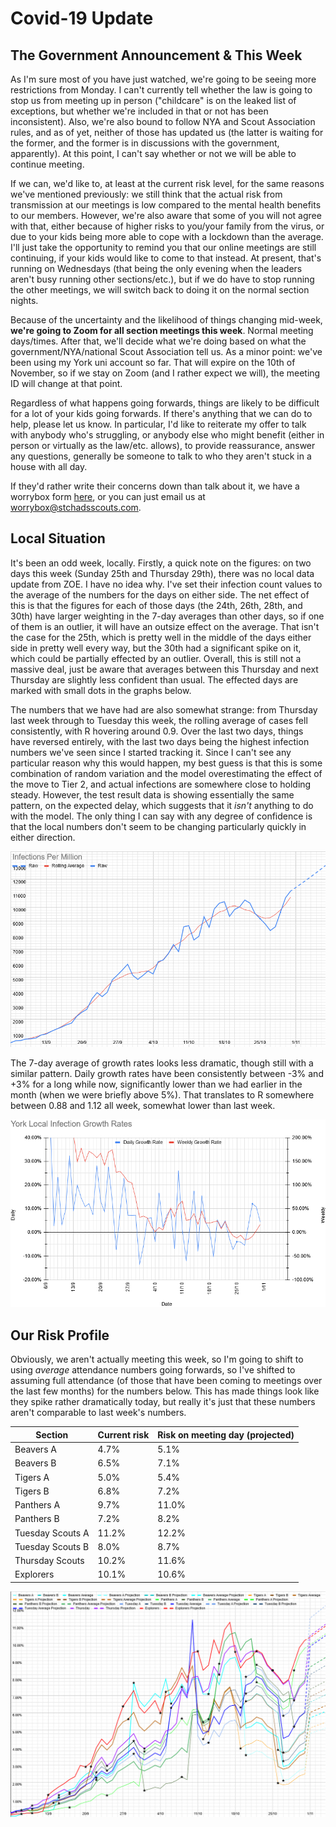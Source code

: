# Covid-19 Update

## The Government Announcement & This Week

As I'm sure most of you have just watched, we're going to be seeing more restrictions from Monday. I can't currently tell whether the law is going to stop us from meeting up in person ("childcare" is on the leaked list of exceptions, but whether we're included in that or not has been inconsistent). Also, we're also bound to follow NYA and Scout Association rules, and as of yet, neither of those has updated us (the latter is waiting for the former, and the former is in discussions with the government, apparently). At this point, I can't say whether or not we will be able to continue meeting. 

If we can, we'd like to, at least at the current risk level, for the same reasons we've mentioned previously: we still think that the actual risk from transmission at our meetings is low compared to the mental health benefits to our members. However, we're also aware that some of you will not agree with that, either because of higher risks to you/your family from the virus, or due to your kids being more able to cope with a lockdown than the average. I'll just take the opportunity to remind you that our online meetings are still continuing, if your kids would like to come to that instead. At present, that's running on Wednesdays (that being the only evening when the leaders aren't busy running other sections/etc.), but if we do have to stop running the other meetings, we will switch back to doing it on the normal section nights. 

Because of the uncertainty and the likelihood of things changing mid-week, **we're going to Zoom for all section meetings this week**. Normal meeting days/times. After that, we'll decide what we're doing based on what the government/NYA/national Scout Association tell us. As a minor point: we've been using my York uni account so far. That will expire on the 10th of November, so if we stay on Zoom (and I rather expect we will), the meeting ID will change at that point. 

Regardless of what happens going forwards, things are likely to be difficult for a lot of your kids going forwards. If there's anything that we can do to help, please let us know. In particular, I'd like to reiterate my offer to talk with anybody who's struggling, or anybody else who might benefit (either in person or virtually as the law/etc. allows), to provide reassurance, answer any questions, generally be someone to talk to who they aren't stuck in a house with all day. 

If they'd rather write their concerns down than talk about it, we have a worrybox form [here](https://stchadsscouts.com/worrybox), or you can just email us at [worrybox@stchadsscouts.com](mailto://worrybox@stchadsscouts.com).

## Local Situation

It's been an odd week, locally. Firstly, a quick note on the figures: on two days this week (Sunday 25th and Thursday 29th), there was no local data update from ZOE. 
I have no idea why. I've set their infection count values to the average of the numbers for the days on either side. The net effect of this is that the figures for 
each of those days (the 24th, 26th, 28th, and 30th) have larger weighting in the 7-day averages than other days, so if one of them is an outlier, it will have an outsize effect on the average. That isn't the case for the 25th, which is pretty well in the middle of the days either side in pretty well every way, but the 30th had a significant spike on it, which could be partially effected by an outlier. Overall, this is still not a massive deal, just be aware that averages between this Thursday and next Thursday are slightly less confident than usual. The effected days are marked with small dots in the graphs below.

The numbers that we have had are also somewhat strange: from Thursday last week through to Tuesday this week, the rolling average of cases fell consistently, with R hovering around 0.9. Over the last two days, things have reversed entirely, with the last two days being the highest infection numbers we've seen since I started tracking it. Since I can't see any particular reason why this would happen, my best guess is that this is some combination of random variation and the model overestimating the effect of the move to Tier 2, and actual infections are somewhere close to holding steady. However, the test result data is showing essentially the same pattern, on the expected delay, which suggests that it *isn't* anything to do with the model. The only thing I can say with any degree of confidence is that the local numbers don't seem to be changing particularly quickly in either direction. 

![Infection Rate Graph](g101.png)

The 7-day average of growth rates looks less dramatic, though still with a similar pattern. Daily growth rates have been consistently between -3% and +3% for a long while now, significantly lower than we had earlier in the month (when we were briefly above 5%). That translates to R somewhere between 0.88 and 1.12 all week, somewhat lower than last week. 

![Growth Rate Graph](g102.png)

## Our Risk Profile

Obviously, we aren't actually meeting this week, so I'm going to shift to using *average* attendance numbers going forwards, so I've shifted to assuming full attendance (of those that have been coming to meetings over the last few months) for the numbers below. This has made things look like they spike rather dramatically today, but really it's just that these numbers aren't comparable to last week's numbers. 

| Section  | Current risk | Risk on meeting day (projected) |
| --- | --- | --- | 
| Beavers A  | 4.7% | 5.1% |
| Beavers B | 6.5% | 7.1% |
| Tigers A | 5.0% | 5.4% |
| Tigers B | 6.8% | 7.2% |
| Panthers A | 9.7% | 11.0% |
| Panthers B | 7.2% | 8.2% |
| Tuesday Scouts A | 11.2% | 12.2% |
| Tuesday Scouts B | 8.0% | 8.7% |
| Thursday Scouts | 10.2% | 11.6% |
| Explorers | 10.1% | 10.6% |

![Our Risk Graph](g103.png)
